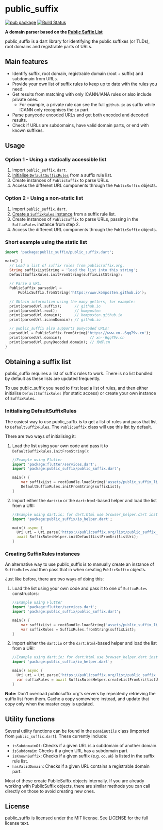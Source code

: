 # public_suffix
[![pub package](https://img.shields.io/pub/v/public_suffix.svg)](https://pub.dev/packages/public_suffix)
[![Build Status](https://travis-ci.com/Komposten/public_suffix.svg?branch=master)](https://travis-ci.com/Komposten/public_suffix)

**A domain parser based on the [Public Suffix List](https://publicsuffix.org/)**

public_suffix is a dart library for identifying the public suffixes (or TLDs), root domains and registrable parts of URLs.

## Main features
- Identify suffix, root domain, registrable domain (root + suffix) and subdomain from URLs.
- Provide your own list of suffix rules to keep up to date with the rules you need.
- Get results from matching with only ICANN/IANA rules or also include private ones.
	- For example, a private rule can see the full `github.io` as suffix while ICANN only recognises the `io` part.
- Parse punycode encoded URLs and get both encoded and decoded results.
- Check if URLs are subdomains, have valid domain parts, or end with known suffixes.

## Usage
### Option 1 - Using a statically accessible list
1) Import `public_suffix.dart`.
2) [Initialise `DefaultSuffixRules`](#initialising-defaultsuffixrules) from a suffix rule list.
3) Create instances of `PublicSuffix` to parse URLs.
4) Access the different URL components through the `PublicSuffix` objects.

### Option 2 - Using a non-static list
1) Import `public_suffix.dart`.
2) [Create a `SuffixRules` instance](#creating-suffixrules-instances) from a suffix rule list.
3) Create instances of `PublicSuffix` to parse URLs, passing in the `SuffixRules` instance from step 2.
4) Access the different URL components through the `PublicSuffix` objects.

### Short example using the static list
```dart
import 'package:public_suffix/public_suffix.dart';

main() {
  // Load a list of suffix rules from publicsuffix.org.
  String suffixListString = 'load the list into this string';
  DefaultSuffixRules.initFromString(suffixListString);
	  
  // Parse a URL.
  PublicSuffix parsedUrl =
      PublicSuffix.fromString('https://www.komposten.github.io');
	  
  // Obtain information using the many getters, for example:
  print(parsedUrl.suffix);      // github.io
  print(parsedUrl.root);        // komposten
  print(parsedUrl.domain);      // komposten.github.io
  print(parsedUrl.icannDomain); // github.io

  // public_suffix also supports punycoded URLs:
  parsedUrl = PublicSuffix.fromString('https://www.xn--6qq79v.cn');
  print(parsedUrl.domain);             // xn--6qq79v.cn
  print(parsedUrl.punyDecoded.domain); // 你好.cn
}
```
## Obtaining a suffix list
public_suffix requires a list of suffix rules to work. There is no list bundled by default as these lists are updated frequently.

To use public_suffix you need to first load a list of rules, and then either initialise `DefaultSuffixRules` (for static access) or create
your own instance of `SuffixRules`.

### Initialising DefaultSuffixRules
The easiest way to use public_suffix is to get a list of rules and pass that list to `DefaultSuffixRules`. The `PublicSuffix` class will use this
list by default.

There are two ways of initialising it:
1) Load the list using your own code and pass it to `DefaultSuffixRules.initFromString()`:
   ```dart
   //Example using Flutter
   import 'package:flutter/services.dart';
   import 'package:public_suffix/public_suffix.dart';
   
   main() {
       var suffixList = rootBundle.loadString('assets/public_suffix_list.dat');
       DefaultSuffixRules.initFromString(suffixList);
   }
   ```
2) Import either the `dart:io` or the `dart:html`-based helper and load the list from a URI:
   ```dart
   //Example using dart:io; for dart:html use browser_helper.dart instead.
   import 'package:public_suffix/io_helper.dart';
   
   main() async {
     Uri uri = Uri.parse('https://publicsuffix.org/list/public_suffix_list.dat');
     await SuffixRulesHelper.initDefaultListFromUri(listUri);
   }
   ```

### Creating SuffixRules instances
An alternative way to use public_suffix is to manually create an instance of `SuffixRules` and then pass that in when creating `PublicSuffix` objects.

Just like before, there are two ways of doing this:
1) Load the list using your own code and pass it to one of `SuffixRules` constructors:
   ```dart
   //Example using Flutter
   import 'package:flutter/services.dart';
   import 'package:public_suffix/public_suffix.dart';
   
   main() {
       var suffixList = rootBundle.loadString('assets/public_suffix_list.dat');
       var suffixRules = SuffixRules.fromString(suffixList);
   }
   ```
2) Import either the `dart:io` or the `dart:html`-based helper and load the list from a URI:
   ```dart
   //Example using dart:io; for dart:html use browser_helper.dart instead.
   import 'package:public_suffix/io_helper.dart';
   
   main() async {
     Uri uri = Uri.parse('https://publicsuffix.org/list/public_suffix_list.dat');
     var suffixRules = await SuffixRulesHelper.createListFromUri(listUri);
   }
   ```

**Note:** Don't overload publicsuffix.org's servers by repeatedly retrieving the suffix list from them. Cache a copy somewhere instead, and update that copy only when the master copy is updated.

## Utility functions
Several utility functions can be found in the `DomainUtils` class (imported from `public_suffix.dart`). These currently include:
- `isSubdomainOf`: Checks if a given URL is a subdomain of another domain.
- `isSubdomain`: Checks if a given URL has a subdomain part.
- `isKnownSuffix`: Checks if a given suffix (e.g. `co.uk`) is listed in the suffix rule list.
- `hasValidDomain`: Checks if a given URL contains a registrable domain part.

Most of these create PublicSuffix objects internally. If you are already working with PublicSuffix objects, there are similar methods you can call directly on those to avoid creating new ones.

## License
public_suffix is licensed under the MIT license. See [LICENSE](https://github.com/Komposten/public_suffix/blob/master/LICENSE) for the full license text.
